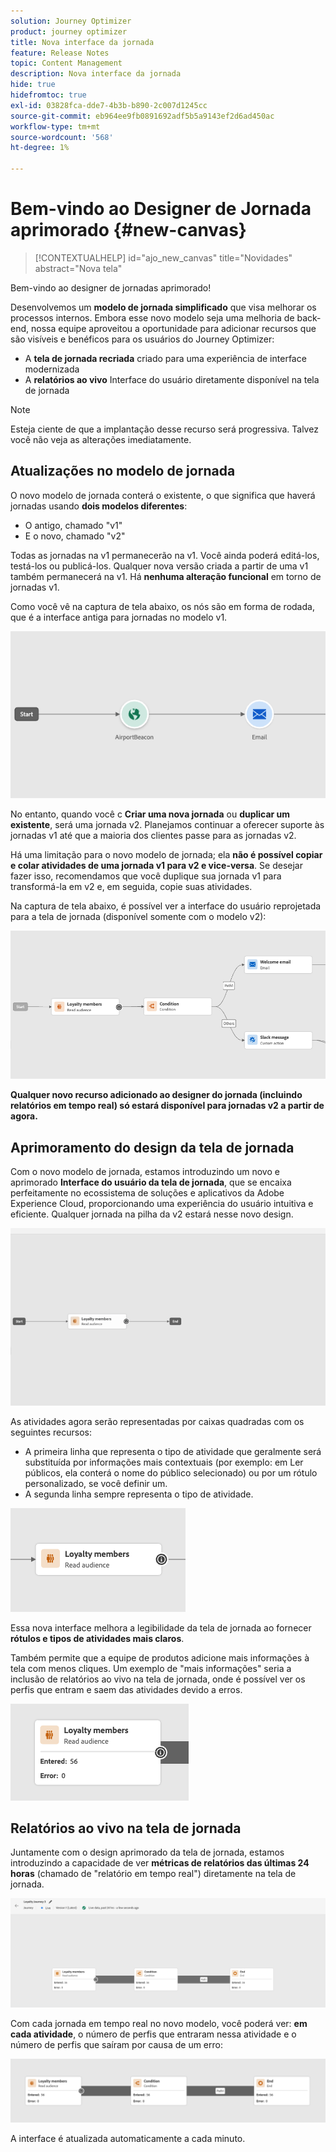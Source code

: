 ```yaml
---
solution: Journey Optimizer
product: journey optimizer
title: Nova interface da jornada
feature: Release Notes
topic: Content Management
description: Nova interface da jornada
hide: true
hidefromtoc: true
exl-id: 03828fca-dde7-4b3b-b890-2c007d1245cc
source-git-commit: eb964ee9fb0891692adf5b5a9143ef2d6ad450ac
workflow-type: tm+mt
source-wordcount: '568'
ht-degree: 1%

---
```


# Bem-vindo ao Designer de Jornada aprimorado {#new-canvas}

>[!CONTEXTUALHELP]
>id="ajo_new_canvas"
>title="Novidades"
>abstract="Nova tela"

Bem-vindo ao designer de jornadas aprimorado!

Desenvolvemos um **modelo de jornada simplificado** que visa melhorar os processos internos. Embora esse novo modelo seja uma melhoria de back-end, nossa equipe aproveitou a oportunidade para adicionar recursos que são visíveis e benéficos para os usuários do Journey Optimizer:

* A **tela de jornada recriada** criado para uma experiência de interface modernizada
* A **relatórios ao vivo** Interface do usuário diretamente disponível na tela de jornada

>[!NOTE]
>
>Esteja ciente de que a implantação desse recurso será progressiva. Talvez você não veja as alterações imediatamente.

## Atualizações no modelo de jornada

O novo modelo de jornada conterá o existente, o que significa que haverá jornadas usando **dois modelos diferentes**:

* O antigo, chamado &quot;v1&quot;
* E o novo, chamado &quot;v2&quot;

Todas as jornadas na v1 permanecerão na v1. Você ainda poderá editá-los, testá-los ou publicá-los. Qualquer nova versão criada a partir de uma v1 também permanecerá na v1. Há **nenhuma alteração funcional** em torno de jornadas v1.

Como você vê na captura de tela abaixo, os nós são em forma de rodada, que é a interface antiga para jornadas no modelo v1.

![](assets/new-canvas.png)

No entanto, quando você c **Criar uma nova jornada** ou **duplicar um existente**, será uma jornada v2.  Planejamos continuar a oferecer suporte às jornadas v1 até que a maioria dos clientes passe para as jornadas v2.

Há uma limitação para o novo modelo de jornada; ela **não é possível copiar e colar atividades de uma jornada v1 para v2 e vice-versa**. Se desejar fazer isso, recomendamos que você duplique sua jornada v1 para transformá-la em v2 e, em seguida, copie suas atividades.

Na captura de tela abaixo, é possível ver a interface do usuário reprojetada para a tela de jornada (disponível somente com o modelo v2):

![](assets/new-canvas2.png)

**Qualquer novo recurso adicionado ao designer do jornada (incluindo relatórios em tempo real) só estará disponível para jornadas v2 a partir de agora.**

## Aprimoramento do design da tela de jornada

Com o novo modelo de jornada, estamos introduzindo um novo e aprimorado **Interface do usuário da tela de jornada**, que se encaixa perfeitamente no ecossistema de soluções e aplicativos da Adobe Experience Cloud, proporcionando uma experiência do usuário intuitiva e eficiente. Qualquer jornada na pilha da v2 estará nesse novo design.

![](assets/new-canvas3.gif)

As atividades agora serão representadas por caixas quadradas com os seguintes recursos:

* A primeira linha que representa o tipo de atividade que geralmente será substituída por informações mais contextuais (por exemplo: em Ler públicos, ela conterá o nome do público selecionado) ou por um rótulo personalizado, se você definir um.
* A segunda linha sempre representa o tipo de atividade.

![](assets/new-canvas4.png)

Essa nova interface melhora a legibilidade da tela de jornada ao fornecer **rótulos e tipos de atividades mais claros**.

Também permite que a equipe de produtos adicione mais informações à tela com menos cliques. Um exemplo de &quot;mais informações&quot; seria a inclusão de relatórios ao vivo na tela de jornada, onde é possível ver os perfis que entram e saem das atividades devido a erros.

![](assets/new-canvas5.png)


## Relatórios ao vivo na tela de jornada

Juntamente com o design aprimorado da tela de jornada, estamos introduzindo a capacidade de ver **métricas de relatórios das últimas 24 horas** (chamado de &quot;relatório em tempo real&quot;) diretamente na tela de jornada.

![](assets/new-canvas6bis.png)

Com cada jornada em tempo real no novo modelo, você poderá ver: **em cada atividade**, o número de perfis que entraram nessa atividade e o número de perfis que saíram por causa de um erro:

![](assets/new-canvas8.png)

<!--`
With every live journey on the new model, you will be able to see two types of "last 24 hours" reporting information:

* On a **new insert**, you will see:
    * The number of profiles that have been exported for audience-triggered journeys. You will see the number of profiles available in the last export job alongside the time when that export has been made.
    * The number of profiles who exited the journey
    * The percentage of errors
    ![](assets/new-canvas7.png)
* **On each activity**, you will see the number of profiles who entered that activity and the number who exited because of an error:
    ![](assets/new-canvas8.png)
-->

A interface é atualizada automaticamente a cada minuto.

<!--
Please note that you may see differences between the number of exported profiles and the number of profiles flowing through the journey. The exported profiles count only provides information about the last export job being made while the number of profiles entering an activity only contains profiles who did it in the last 24 hours. This can especially be visible on recurring daily journeys as there could be a data overlap between two days.
-->
